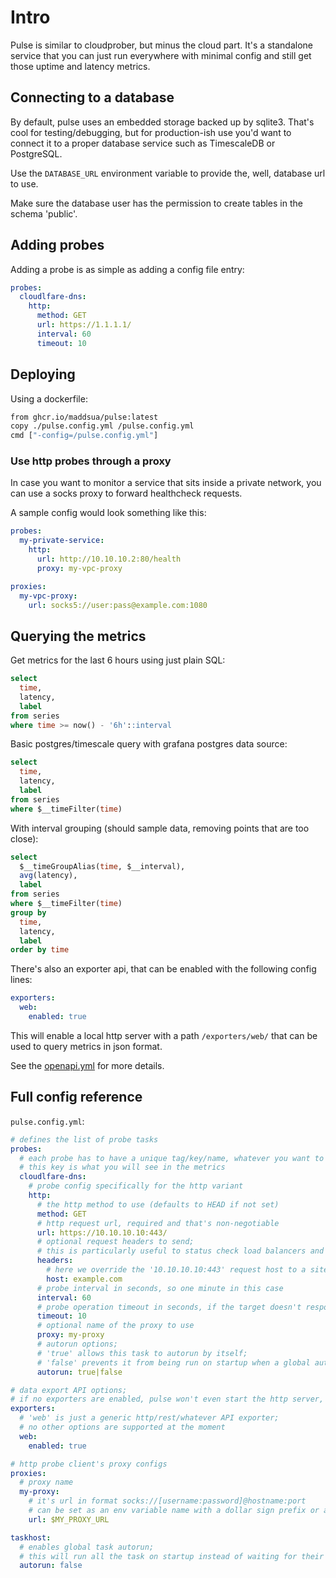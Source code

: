# Intro

Pulse is similar to cloudprober, but minus the cloud part. It's a standalone service that you can just run everywhere with minimal config and still get those uptime and latency metrics.

## Connecting to a database

By default, pulse uses an embedded storage backed up by sqlite3. That's cool for testing/debugging,
but for production-ish use you'd want to connect it to a proper database service such as TimescaleDB or PostgreSQL.

Use the `DATABASE_URL` environment variable to provide the, well, database url to use.

Make sure the database user has the permission to create tables in the schema 'public'.

## Adding probes

Adding a probe is as simple as adding a config file entry:
```yml
probes:
  cloudlfare-dns:
    http:
      method: GET
      url: https://1.1.1.1/
      interval: 60
      timeout: 10
```

## Deploying

Using a dockerfile:
```Dockerfile
from ghcr.io/maddsua/pulse:latest
copy ./pulse.config.yml /pulse.config.yml
cmd ["-config=/pulse.config.yml"]
```

### Use http probes through a proxy

In case you want to monitor a service that sits inside a private network,
you can use a socks proxy to forward healthcheck requests.

A sample config would look something like this:
```yml
probes:
  my-private-service:
    http:
      url: http://10.10.10.2:80/health
      proxy: my-vpc-proxy

proxies:
  my-vpc-proxy:
    url: socks5://user:pass@example.com:1080
```

## Querying the metrics

Get metrics for the last 6 hours using just plain SQL:
```sql
select
  time,
  latency,
  label
from series
where time >= now() - '6h'::interval
```

Basic postgres/timescale query with grafana postgres data source:
```sql
select
  time,
  latency,
  label
from series
where $__timeFilter(time)
```

With interval grouping (should sample data, removing points that are too close):
```sql
select
  $__timeGroupAlias(time, $__interval),
  avg(latency),
  label
from series
where $__timeFilter(time)
group by
  time,
  latency,
  label
order by time
```

There's also an exporter api, that can be enabled with the following config lines:
```yml
exporters:
  web:
    enabled: true
```

This will enable a local http server with a path `/exporters/web/` that can be used to query metrics in json format.

See the [openapi.yml](./openapi.yml) for more details.

## Full config reference

`pulse.config.yml`:
```yml
# defines the list of probe tasks
probes:
  # each probe has to have a unique tag/key/name, whatever you want to call it
  # this key is what you will see in the metrics
  cloudlfare-dns:
    # probe config specifically for the http variant
    http:
      # the http method to use (defaults to HEAD if not set)
      method: GET
      # http request url, required and that's non-negotiable
      url: https://10.10.10.10:443/
      # optional request headers to send;
      # this is particularly useful to status check load balancers and proxies
      headers:
        # here we override the '10.10.10.10:443' request host to a site name that the proxy must serve us
        host: example.com
      # probe interval in seconds, so one minute in this case
      interval: 60
      # probe operation timeout in seconds, if the target doesn't respond in that time - it will be considered to be down
      timeout: 10
      # optional name of the proxy to use
      proxy: my-proxy
      # autorun options;
      # 'true' allows this task to autorun by itself;
      # 'false' prevents it from being run on startup when a global autorun is enabled
      autorun: true|false

# data export API options;
# if no exporters are enabled, pulse won't even start the http server, as it's not needed for anything
exporters:
  # 'web' is just a generic http/rest/whatever API exporter;
  # no other options are supported at the moment
  web:
    enabled: true

# http probe client's proxy configs
proxies:
  # proxy name
  my-proxy:
    # it's url in format socks://[username:password]@hostname:port
    # can be set as an env variable name with a dollar sign prefix or as a plain string
    url: $MY_PROXY_URL

taskhost:
  # enables global task autorun;
  # this will run all the task on startup instead of waiting for their scheduled runs
  autorun: false
```
